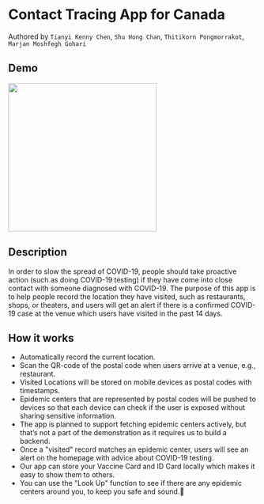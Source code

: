 # Contact Tracing App for Canada

Authored by `Tianyi Kenny Chen`, `Shu Hong Chan`, `Thitikorn Pongmorrakot`, `Marjan Moshfegh Gohari`

## Demo

<img src=https://user-images.githubusercontent.com/31029660/144733581-ef1a7f56-eab7-4a7d-9aff-621d8b623f1a.gif width="300"/>

## Description

In order to slow the spread of COVID-19, people should take proactive action (such as doing COVID-19 testing) if they have come into close contact with someone diagnosed with COVID-19. The purpose of this app is to help people record the location they have visited, such as restaurants, shops, or theaters, and users will get an alert if there is a confirmed COVID-19 case at the venue which users have visited in the past 14 days.

## How it works
- Automatically record the current location.
- Scan the QR-code of the postal code when users arrive at a venue, e.g., restaurant.
- Visited Locations will be stored on mobile devices as postal codes with timestamps.
- Epidemic centers that are represented by postal codes will be pushed to devices so that each device can check if the user is exposed without sharing sensitive information.
- The app is planned to support fetching epidemic centers actively, but that’s not a part of the demonstration as it requires us to build a backend.
- Once a "visited" record matches an epidemic center, users will see an alert on the homepage with advice about COVID-19 testing.
- Our app can store your Vaccine Card and ID Card locally which makes it easy to show them to others.
- You can use the "Look Up" function to see if there are any epidemic centers around you, to keep you safe and sound.
